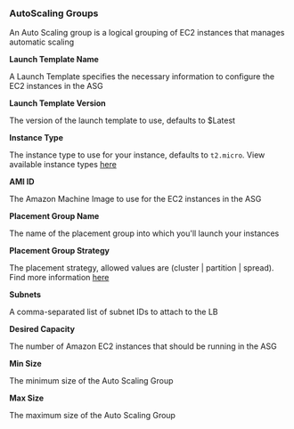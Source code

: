 ### AutoScaling Groups

An Auto Scaling group is a logical grouping of EC2 instances that manages automatic scaling

**Launch Template Name**

A Launch Template specifies the necessary information to configure the EC2 instances in the ASG

**Launch Template Version**

The version of the launch template to use, defaults to $Latest

**Instance Type**

The instance type to use for your instance, defaults to `t2.micro`.
View available instance types [here](https://aws.amazon.com/ec2/instance-types)

**AMI ID**

The Amazon Machine Image to use for the EC2 instances in the ASG

**Placement Group Name**

The name of the placement group into which you'll launch your instances

**Placement Group Strategy**

The placement strategy, allowed values are (cluster | partition | spread).
Find more information [here](https://docs.aws.amazon.com/AWSEC2/latest/UserGuide/placement-groups.html)

**Subnets**

A comma-separated list of subnet IDs to attach to the LB

**Desired Capacity**

The number of Amazon EC2 instances that should be running in the ASG

**Min Size**

The minimum size of the Auto Scaling Group

**Max Size**

The maximum size of the Auto Scaling Group